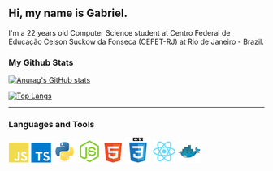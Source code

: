 

## **Hi, my name is Gabriel.** ## 

I'm a 22 years old Computer Science student at Centro Federal de Educação Celson Suckow da Fonseca (CEFET-RJ) at Rio de Janeiro - Brazil.  

### **My Github Stats** ###


[![Anurag's GitHub stats](https://github-readme-stats.vercel.app/api?username=grocre&theme=prussian)](https://github.com/anuraghazra/github-readme-stats)

[![Top Langs](https://github-readme-stats.vercel.app/api/top-langs/?username=grocre&layout=compact&hide=jupyter%20Notebook,CSS&theme=prussian)](https://github.com/anuraghazra/github-readme-stats)

***

### **Languages and Tools** ###

<div style="display: inline_block">
 <img src=https://raw.githubusercontent.com/devicons/devicon/master/icons/javascript/javascript-plain.svg width='40' height='40'>
 <img src=https://raw.githubusercontent.com/devicons/devicon/master/icons/typescript/typescript-plain.svg width='40' height='40'>
 <img src=https://raw.githubusercontent.com/devicons/devicon/master/icons/python/python-original.svg width='45' height='45'>
 <img src=https://raw.githubusercontent.com/devicons/devicon/master/icons/nodejs/nodejs-original.svg width='45' height='45'>
 <img src=https://raw.githubusercontent.com/devicons/devicon/master/icons/html5/html5-original.svg width='40'height='40'>
 <img src=https://raw.githubusercontent.com/devicons/devicon/master/icons/css3/css3-original-wordmark.svg width='50'height='50'>
 <img src=https://raw.githubusercontent.com/devicons/devicon/master/icons/react/react-original.svg width='45' height='45'>
 <img src=https://raw.githubusercontent.com/devicons/devicon/master/icons/docker/docker-original.svg width='45' height='45'>
</div>



